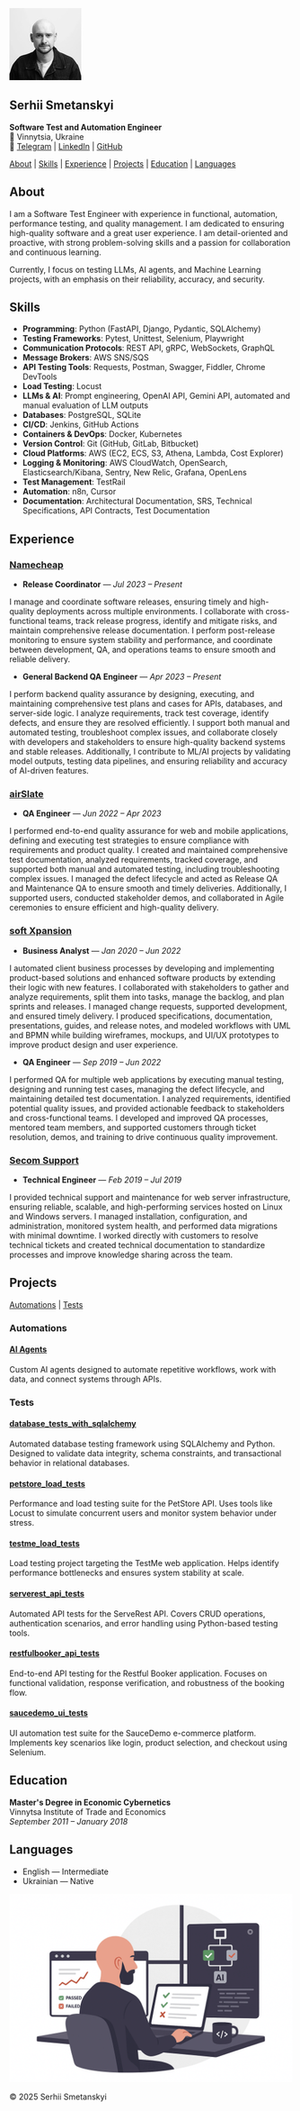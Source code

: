 ![avatar](avatar.jpeg)

## Serhii Smetanskyi

**Software Test and Automation Engineer**  
📍 Vinnytsia, Ukraine  
🔗 [Telegram](https://t.me/serhiismetanskyi) | [LinkedIn](https://www.linkedin.com/in/serhiismetanskyi) | [GitHub](https://github.com/serhiismetanskyi)

[About](#about) | [Skills](#skills) | [Experience](#experience) | [Projects](#projects) | [Education](#education) | [Languages](#languages)

## About

I am a Software Test Engineer with experience in functional, automation, performance testing, and quality management. I am dedicated to ensuring high-quality software and a great user experience. I am detail-oriented and proactive, with strong problem-solving skills and a passion for collaboration and continuous learning.

Currently, I focus on testing LLMs, AI agents, and Machine Learning projects, with an emphasis on their reliability, accuracy, and security.

## Skills

- **Programming**: Python (FastAPI, Django,	Pydantic, SQLAlchemy)
- **Testing Frameworks**: Pytest, Unittest, Selenium, Playwright
- **Communication Protocols**: REST API, gRPC, WebSockets, GraphQL
- **Message Brokers**: AWS SNS/SQS
- **API Testing Tools**: Requests, Postman, Swagger, Fiddler, Chrome DevTools
- **Load Testing**: Locust
- **LLMs & AI**: Prompt engineering, OpenAI API, Gemini API, automated and manual evaluation of LLM outputs
- **Databases**: PostgreSQL, SQLite
- **CI/CD**: Jenkins, GitHub Actions
- **Containers & DevOps**: Docker, Kubernetes
- **Version Control**: Git (GitHub, GitLab, Bitbucket)
- **Cloud Platforms**: AWS (EC2, ECS, S3, Athena, Lambda, Cost Explorer)
- **Logging & Monitoring**: AWS CloudWatch, OpenSearch, Elasticsearch/Kibana, Sentry, New Relic, Grafana, OpenLens
- **Test Management**: TestRail
- **Automation**: n8n, Cursor
- **Documentation**: Architectural Documentation, SRS, Technical Specifications, API Contracts, Test Documentation

## Experience

### [Namecheap](https://www.namecheap.com/)  
- **Release Coordinator** — *Jul 2023 – Present*

I manage and coordinate software releases, ensuring timely and high-quality deployments across multiple environments. I collaborate with cross-functional teams, track release progress, identify and mitigate risks, and maintain comprehensive release documentation. I perform post-release monitoring to ensure system stability and performance, and coordinate between development, QA, and operations teams to ensure smooth and reliable delivery.

- **General Backend QA Engineer** — *Apr 2023 – Present*

I perform backend quality assurance by designing, executing, and maintaining comprehensive test plans and cases for APIs, databases, and server-side logic. I analyze requirements, track test coverage, identify defects, and ensure they are resolved efficiently. I support both manual and automated testing, troubleshoot complex issues, and collaborate closely with developers and stakeholders to ensure high-quality backend systems and stable releases. Additionally, I contribute to ML/AI projects by validating model outputs, testing data pipelines, and ensuring reliability and accuracy of AI-driven features.

### [airSlate](https://www.airslate.com/)  
- **QA Engineer** — *Jun 2022 – Apr 2023*

I performed end-to-end quality assurance for web and mobile applications, defining and executing test strategies to ensure compliance with requirements and product quality. I created and maintained comprehensive test documentation, analyzed requirements, tracked coverage, and supported both manual and automated testing, including troubleshooting complex issues. I managed the defect lifecycle and acted as Release QA and Maintenance QA to ensure smooth and timely deliveries. Additionally, I supported users, conducted stakeholder demos, and collaborated in Agile ceremonies to ensure efficient and high-quality delivery.

### [soft Xpansion](https://softxpansion.global/)  
- **Business Analyst** — *Jan 2020 – Jun 2022*

I automated client business processes by developing and implementing product-based solutions and enhanced software products by extending their logic with new features. I collaborated with stakeholders to gather and analyze requirements, split them into tasks, manage the backlog, and plan sprints and releases. I managed change requests, supported development, and ensured timely delivery. I produced specifications, documentation, presentations, guides, and release notes, and modeled workflows with UML and BPMN while building wireframes, mockups, and UI/UX prototypes to improve product design and user experience.

- **QA Engineer** — *Sep 2019 – Jun 2022*

I performed QA for multiple web applications by executing manual testing, designing and running test cases, managing the defect lifecycle, and maintaining detailed test documentation. I analyzed requirements, identified potential quality issues, and provided actionable feedback to stakeholders and cross-functional teams. I developed and improved QA processes, mentored team members, and supported customers through ticket resolution, demos, and training to drive continuous quality improvement.

### [Secom Support](https://secom.com.ua/en)  
- **Technical Engineer** — *Feb 2019 – Jul 2019*

I provided technical support and maintenance for web server infrastructure, ensuring reliable, scalable, and high-performing services hosted on Linux and Windows servers. I managed installation, configuration, and administration, monitored system health, and performed data migrations with minimal downtime. I worked directly with customers to resolve technical tickets and created technical documentation to standardize processes and improve knowledge sharing across the team.

## Projects

[Automations](#automations) | [Tests](#tests)

### Automations

#### [AI Agents](https://a8n.serhiismetanskyi.cv/#cases)
Custom AI agents designed to automate repetitive workflows, work with data, and connect systems through APIs.

### Tests

#### [database_tests_with_sqlalchemy](https://github.com/serhiismetanskyi/database_tests_with_sqlalchemy)  
Automated database testing framework using SQLAlchemy and Python. Designed to validate data integrity, schema constraints, and transactional behavior in relational databases.

#### [petstore_load_tests](https://github.com/serhiismetanskyi/petstore_load_tests)  
Performance and load testing suite for the PetStore API. Uses tools like Locust to simulate concurrent users and monitor system behavior under stress.

#### [testme_load_tests](https://github.com/serhiismetanskyi/testme_load_tests)  
Load testing project targeting the TestMe web application. Helps identify performance bottlenecks and ensures system stability at scale.

#### [serverest_api_tests](https://github.com/serhiismetanskyi/serverest_api_tests)  
Automated API tests for the ServeRest API. Covers CRUD operations, authentication scenarios, and error handling using Python-based testing tools.

#### [restfulbooker_api_tests](https://github.com/serhiismetanskyi/restfulbooker_api_tests)  
End-to-end API testing for the Restful Booker application. Focuses on functional validation, response verification, and robustness of the booking flow.

#### [saucedemo_ui_tests](https://github.com/serhiismetanskyi/saucedemo_ui_tests)  
UI automation test suite for the SauceDemo e-commerce platform. Implements key scenarios like login, product selection, and checkout using Selenium.


## Education

**Master's Degree in Economic Cybernetics**  
Vinnytsa Institute of Trade and Economics  
*September 2011 – January 2018*

## Languages

- English — Intermediate  
- Ukrainian — Native

![cover](cover.png)

© 2025 Serhii Smetanskyi
